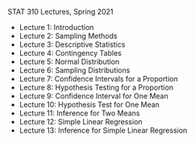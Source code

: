 STAT 310 Lectures, Spring 2021

* Lecture 1: Introduction
* Lecture 2: Sampling Methods
* Lecture 3: Descriptive Statistics
* Lecture 4: Contingency Tables
* Lecture 5: Normal Distribution
* Lecture 6: Sampling Distributions
* Lecture 7: Confidence Intervals for a Proportion
* Lecture 8: Hypothesis Testing for a Proportion
* Lecture 9: Confidence Interval for One Mean
* Lecture 10: Hypothesis Test for One Mean
* Lecture 11: Inference for Two Means
* Lecture 12: Simple Linear Regression
* Lecture 13: Inference for Simple Linear Regression

